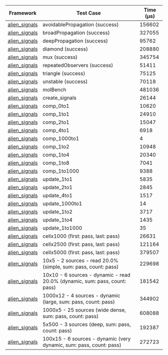 | Framework | Test Case | Time (μs) |
| --- | --- | --- |
| [alien_signals](https://github.com/medz/alien-signals-dart) | avoidablePropagation (success) | 156602 |
| [alien_signals](https://github.com/medz/alien-signals-dart) | broadPropagation (success) | 327055 |
| [alien_signals](https://github.com/medz/alien-signals-dart) | deepPropagation (success) | 95762 |
| [alien_signals](https://github.com/medz/alien-signals-dart) | diamond (success) | 208880 |
| [alien_signals](https://github.com/medz/alien-signals-dart) | mux (success) | 345754 |
| [alien_signals](https://github.com/medz/alien-signals-dart) | repeatedObservers (success) | 51411 |
| [alien_signals](https://github.com/medz/alien-signals-dart) | triangle (success) | 75125 |
| [alien_signals](https://github.com/medz/alien-signals-dart) | unstable (success) | 70118 |
| [alien_signals](https://github.com/medz/alien-signals-dart) | molBench | 481036 |
| [alien_signals](https://github.com/medz/alien-signals-dart) | create_signals | 26144 |
| [alien_signals](https://github.com/medz/alien-signals-dart) | comp_0to1 | 10620 |
| [alien_signals](https://github.com/medz/alien-signals-dart) | comp_1to1 | 24910 |
| [alien_signals](https://github.com/medz/alien-signals-dart) | comp_2to1 | 15047 |
| [alien_signals](https://github.com/medz/alien-signals-dart) | comp_4to1 | 6918 |
| [alien_signals](https://github.com/medz/alien-signals-dart) | comp_1000to1 | 4 |
| [alien_signals](https://github.com/medz/alien-signals-dart) | comp_1to2 | 10948 |
| [alien_signals](https://github.com/medz/alien-signals-dart) | comp_1to4 | 20340 |
| [alien_signals](https://github.com/medz/alien-signals-dart) | comp_1to8 | 7041 |
| [alien_signals](https://github.com/medz/alien-signals-dart) | comp_1to1000 | 9388 |
| [alien_signals](https://github.com/medz/alien-signals-dart) | update_1to1 | 5835 |
| [alien_signals](https://github.com/medz/alien-signals-dart) | update_2to1 | 2845 |
| [alien_signals](https://github.com/medz/alien-signals-dart) | update_4to1 | 1517 |
| [alien_signals](https://github.com/medz/alien-signals-dart) | update_1000to1 | 14 |
| [alien_signals](https://github.com/medz/alien-signals-dart) | update_1to2 | 3717 |
| [alien_signals](https://github.com/medz/alien-signals-dart) | update_1to4 | 1435 |
| [alien_signals](https://github.com/medz/alien-signals-dart) | update_1to1000 | 35 |
| [alien_signals](https://github.com/medz/alien-signals-dart) | cellx1000 (first: pass, last: pass) | 26631 |
| [alien_signals](https://github.com/medz/alien-signals-dart) | cellx2500 (first: pass, last: pass) | 121164 |
| [alien_signals](https://github.com/medz/alien-signals-dart) | cellx5000 (first: pass, last: pass) | 379507 |
| [alien_signals](https://github.com/medz/alien-signals-dart) | 10x5 - 2 sources - read 20.0% (simple, sum: pass, count: pass) | 229698 |
| [alien_signals](https://github.com/medz/alien-signals-dart) | 10x10 - 6 sources - dynamic - read 20.0% (dynamic, sum: pass, count: pass) | 181542 |
| [alien_signals](https://github.com/medz/alien-signals-dart) | 1000x12 - 4 sources - dynamic (large, sum: pass, count: pass) | 344902 |
| [alien_signals](https://github.com/medz/alien-signals-dart) | 1000x5 - 25 sources (wide dense, sum: pass, count: pass) | 608088 |
| [alien_signals](https://github.com/medz/alien-signals-dart) | 5x500 - 3 sources (deep, sum: pass, count: pass) | 192387 |
| [alien_signals](https://github.com/medz/alien-signals-dart) | 100x15 - 6 sources - dynamic (very dynamic, sum: pass, count: pass) | 272723 |
